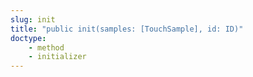 ```yaml
---
slug: init
title: "public init(samples: [TouchSample], id: ID)"
doctype:
    - method
    - initializer
---
```

